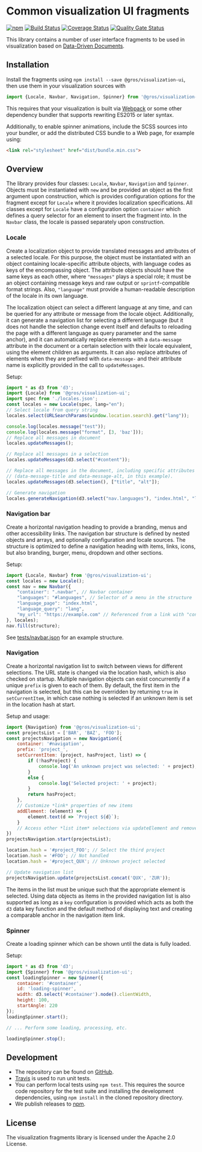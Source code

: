 # Common visualization UI fragments

[![npm](https://img.shields.io/npm/v/@gros/visualization-ui.svg)](https://www.npmjs.com/package/@gros/visualization-ui)
[![Build 
Status](https://travis-ci.org/ICTU/gros-visualization-ui.svg?branch=master)](https://travis-ci.org/ICTU/gros-visualization-ui)
[![Coverage 
Status](https://coveralls.io/repos/github/ICTU/gros-visualization-ui/badge.svg?branch=master)](https://coveralls.io/github/ICTU/gros-visualization-ui?branch=master)
[![Quality Gate 
Status](https://sonarcloud.io/api/project_badges/measure?project=ictu-gros%3Avisualization-ui&metric=alert_status)](https://sonarcloud.io/dashboard?id=ictu-gros%3Avisualization-ui)

This library contains a number of user interface fragments to be used in 
visualization based on [Data-Driven Documents](https://d3js.org/).

## Installation

Install the fragments using `npm install --save @gros/visualization-ui`, then 
use them in your visualization sources with
```js
import {Locale, Navbar, Navigation, Spinner} from '@gros/visualization-ui';
```

This requires that your visualization is built via 
[Webpack](https://webpack.js.org/) or some other dependency bundler that 
supports rewriting ES2015 or later syntax.

Additionally, to enable spinner animations, include the SCSS sources into your
bundler, or add the distributed CSS bundle to a Web page, for example using:

```html
<link rel="stylesheet" href="dist/bundle.min.css">
```

## Overview

The library provides four classes: `Locale`, `Navbar`, `Navigation` and 
`Spinner`. Objects must be instantiated with `new` and be provided an object as 
the first argument upon construction, which is provides configuration options 
for the fragment except for `Locale` where it provides localization 
specifications. All classes except for `Locale` have a configuration option 
`container` which defines a query selector for an element to insert the 
fragment into. In the `Navbar` class, the locale is passed separately upon 
construction.

### Locale

Create a localization object to provide translated messages and attributes of 
a selected locale. For this purpose, the object must be instantiated with an 
object containing locale-specific attribute objects, with language codes as 
keys of the encompassing object. The attribute objects should have the same 
keys as each other, where `"messages"` plays a special role; it must be an 
object containing message keys and raw output or `sprintf`-compatible format 
strings. Also, `"language"` must provide a human-readable description of the 
locale in its own language.

The localization object can select a different language at any time, and can be 
queried for any attribute or message from the locale object. Additionally, it 
can generate a navigation list for selecting a different language (but it does
not handle the selection change event itself and defaults to reloading the page 
with a different language as query parameter and the same anchor), and it can 
automatically replace elements with a `data-message` attribute in the document 
or a certain selection with their locale equivalent, using the element children 
as arguments. It can also replace attributes of elements when they are prefixed 
with `data-message-` and their attribute name is explicitly provided in the 
call to `updateMessages`.

Setup:

```js
import * as d3 from 'd3';
import {Locale} from '@gros/visualization-ui';
import spec from './locales.json';
const locales = new Locale(spec, lang="en");
// Select locale from query string
locales.select(URLSearchParams(window.location.search).get("lang"));

console.log(locales.message("test"));
console.log(locales.message("format", [3, 'baz']));
// Replace all messages in document
locales.updateMessages();

// Replace all messages in a selection
locales.updateMessages(d3.select("#content"));

// Replace all messages in the document, including specific attributes
// (data-message-title and data-message-alt, in this example).
locales.updateMessages(d3.selection(), ["title", "alt"]);

// Generate navigation
locales.generateNavigation(d3.select("nav.languages"), "index.html", "lang");
```

### Navigation bar

Create a horizontal navigation heading to provide a branding, menus and other 
accessibility links. The navigation bar structure is defined by nested objects 
and arrays, and optionally configuration and locale sources. The structure is 
optimized to define a navigation heading with items, links, icons, but also 
branding, burger, menu, dropdown and other sections.

Setup:

```js
import {Locale, Navbar} from '@gros/visualization-ui';
const locales = new Locale();
const nav = new Navbar({
    "container": ".navbar", // Navbar container
    "languages": "#languages", // Selector of a menu in the structure
    "language_page": "index.html",
    "language_query": "lang",
    "my_url": "https://example.com" // Referenced from a link with "config" key
}, locales);
nav.fill(structure);
```

See 
[tests/navbar.json](https://github.com/ICTU/gros-visualization-ui/blob/master/tests/navbar.json) 
for an example structure.

### Navigation

Create a horizontal navigation list to switch between views for different 
selections. The URL state is changed via the location hash, which is also 
checked on startup.
Multiple navigation objects can exist concurrently if a unique `prefix` is 
given to each of them. By default, the first item in the navigation is 
selected, but this can be overridden by returning `true` in `setCurrentItem`, 
in which case nothing is selected if an unknown item is set in the location 
hash at start.

Setup and usage:

```js
import {Navigation} from '@gros/visualization-ui';
const projectsList = ['BAR', 'BAZ', 'FOO'];
const projectsNavigation = new Navigation({
    container: '#navigation',
    prefix: 'project_',
    setCurrentItem: (project, hasProject, list) => {
        if (!hasProject) {
            console.log('An unknown project was selected: ' + project);
        }
        else {
            console.log('Selected project: ' + project);
        }
        return hasProject;
    },
    // Customize *link* properties of new items
    addElement: (element) => {
        element.text(d => `Project ${d}`);
    }
    // Access other *list item* selections via updateElement and removeElement
})
projectsNavigation.start(projectsList);

location.hash = '#project_FOO'; // Select the third project
location.hash = '#FOO'; // Not handled
location.hash = '#project_QUX'; // Unknown project selected

// Update navigation list
projectsNavigation.update(projectsList.concat('QUX', 'ZUR'));
```

The items in the list must be unique such that the appropriate element is 
selected. Using data objects as items in the provided navigation list is also 
supported as long as a `key` configuration is provided which acts as both the 
`d3` data key function and the default method of displaying text and creating 
a comparable anchor in the navigation item link.

### Spinner

Create a loading spinner which can be shown until the data is fully loaded.

Setup:
```js
import * as d3 from 'd3';
import {Spinner} from '@gros/visualization-ui';
const loadingSpinner = new Spinner({
    container: '#container',
    id: 'loading-spinner',
    width: d3.select('#container').node().clientWidth,
    height: 100,
    startAngle: 220
});
loadingSpinner.start();

// ... Perform some loading, processing, etc.

loadingSpinner.stop();
```

## Development

- The repository can be found on 
  [GitHub](https://github.com/ICTU/gros-visualization-ui).
- [Travis](https://travis-ci.org/ICTU/gros-visualization-ui) is used to run 
  unit tests.
- You can perform local tests using `npm test`. This requires the source code
  repository for the test suite and installing the development dependencies,
  using `npm install` in the cloned repository directory.
- We publish releases to 
  [npm](https://www.npmjs.com/package/@gros/visualization-ui).

## License

The visualization fragments library is licensed under the Apache 2.0 License.
